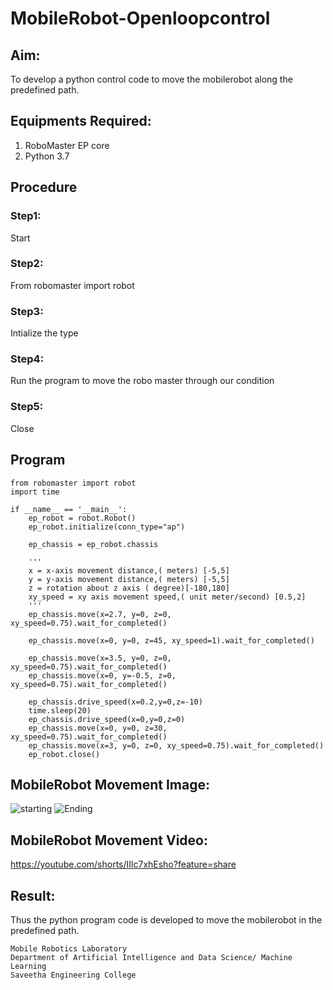 # MobileRobot-Openloopcontrol
## Aim:

To develop a python control code to move the mobilerobot along the predefined path.

## Equipments Required:
1. RoboMaster EP core
2. Python 3.7

## Procedure

### Step1: 
Start

### Step2: 
From robomaster import robot

### Step3: 
Intialize the type 

### Step4: 
Run the program to move the robo master through our condition

### Step5: 
Close

## Program
```
from robomaster import robot
import time

if __name__ == '__main__':
    ep_robot = robot.Robot()
    ep_robot.initialize(conn_type="ap")

    ep_chassis = ep_robot.chassis

    '''
    x = x-axis movement distance,( meters) [-5,5]
    y = y-axis movement distance,( meters) [-5,5]
    z = rotation about z axis ( degree)[-180,180]
    xy_speed = xy axis movement speed,( unit meter/second) [0.5,2]
    '''
    ep_chassis.move(x=2.7, y=0, z=0, xy_speed=0.75).wait_for_completed()

    ep_chassis.move(x=0, y=0, z=45, xy_speed=1).wait_for_completed()

    ep_chassis.move(x=3.5, y=0, z=0, xy_speed=0.75).wait_for_completed()
    ep_chassis.move(x=0, y=-0.5, z=0, xy_speed=0.75).wait_for_completed()

    ep_chassis.drive_speed(x=0.2,y=0,z=-10)
    time.sleep(20)
    ep_chassis.drive_speed(x=0,y=0,z=0)
    ep_chassis.move(x=0, y=0, z=30, xy_speed=0.75).wait_for_completed()
    ep_chassis.move(x=3, y=0, z=0, xy_speed=0.75).wait_for_completed()
    ep_robot.close()
```

## MobileRobot Movement Image:

![starting](https://user-images.githubusercontent.com/93427011/154926774-4838bf2f-5a8e-43b9-ae08-7e1489fbcc49.jpeg)
![Ending](https://user-images.githubusercontent.com/93427011/154926801-03a34e7c-579b-433a-9d83-79ecee074895.jpeg)


## MobileRobot Movement Video:

https://youtube.com/shorts/IIlc7xhEsho?feature=share

## Result:
Thus the python program code is developed to move the mobilerobot in the predefined path.

```
Mobile Robotics Laboratory
Department of Artificial Intelligence and Data Science/ Machine Learning
Saveetha Engineering College
```
